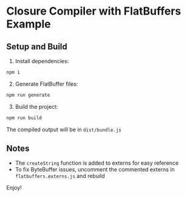 # Closure Compiler with FlatBuffers Example

## Setup and Build

1. Install dependencies:
```bash
npm i
```

2. Generate FlatBuffer files:
```bash
npm run generate
```

3. Build the project:
```bash
npm run build
```

The compiled output will be in `dist/bundle.js`

## Notes
- The `createString` function is added to externs for easy reference
- To fix ByteBuffer issues, uncomment the commented externs in `flatbuffers.externs.js` and rebuild

Enjoy!
